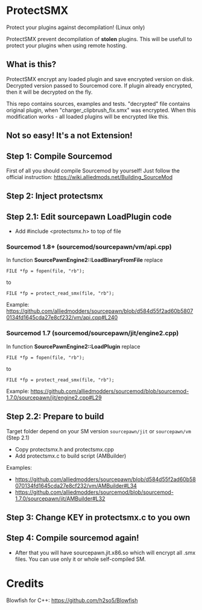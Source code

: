 # ProtectSMX
Protect your plugins against decompilation! (Linux only)

ProtectSMX prevent decompilation of **stolen** plugins. This will be usefull to protect your plugins when using remote hosting.

## What is this?
ProtectSMX encrypt any loaded plugin and save encrypted version on disk. Decrypted version passed to Sourcemod core.
If plugin already encrypted, then it will be decrypted on the fly.



This repo contains sources, examples and tests. "decrypted" file contains original plugin, when "charger_clipbrush_fix.smx" was encrypted. When this modification works - all loaded plugins will be encrypted like this. 

## Not so easy! It's a not Extension!

## Step 1: Compile Sourcemod

First of all you should compile Sourcemod by yourself! Just follow the official instruction: https://wiki.alliedmods.net/Building_SourceMod


## Step 2: Inject protectsmx

## Step 2.1: Edit sourcepawn LoadPlugin code

* Add #include <protectsmx.h> to top of file

### Sourcemod 1.8+ (sourcemod/sourcepawn/vm/api.cpp)
 
  In function **SourcePawnEngine2::LoadBinaryFromFile** replace

    FILE *fp = fopen(file, "rb");

  to

    FILE *fp = protect_read_smx(file, "rb");

  Example: https://github.com/alliedmodders/sourcepawn/blob/d584d55f2ad60b58070134fd1645cda27e8cf232/vm/api.cpp#L240
  
### Sourcemod 1.7 (sourcemod/sourcepawn/jit/engine2.cpp)

 In function **SourcePawnEngine2::LoadPlugin** replace

    FILE *fp = fopen(file, "rb");

  to

    FILE *fp = protect_read_smx(file, "rb");

  Example: https://github.com/alliedmodders/sourcemod/blob/sourcemod-1.7.0/sourcepawn/jit/engine2.cpp#L29


## Step 2.2: Prepare to build

Target folder depend on your SM version `sourcepawn/jit` or `sourcepawn/vm` (Step 2.1)

* Copy protectsmx.h and protectsmx.cpp
* Add protectsmx.c to build script (AMBuilder)

Examples:

 - https://github.com/alliedmodders/sourcepawn/blob/d584d55f2ad60b58070134fd1645cda27e8cf232/vm/AMBuilder#L34
 - https://github.com/alliedmodders/sourcemod/blob/sourcemod-1.7.0/sourcepawn/jit/AMBuilder#L32


## Step 3: Change KEY in **protectsmx.c** to you own

## Step 4: Compile sourcemod again!

 * After that you will have sourcepawn.jit.x86.so which will encrypt all .smx files. You can use only it or whole self-compiled SM.
 

# Credits
Blowfish for C++: https://github.com/h2so5/Blowfish
